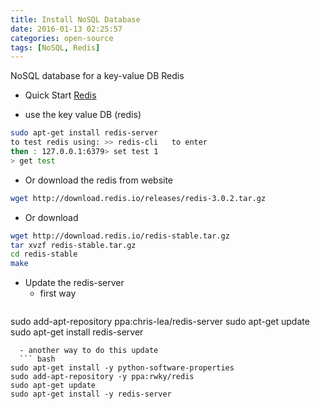 ```yaml
---
title: Install NoSQL Database
date: 2016-01-13 02:25:57
categories: open-source
tags: [NoSQL, Redis]
---
```


NoSQL database for a key-value DB Redis


* Quick Start [Redis](http://redis.io/topics/quickstart)

* use the key value DB (redis)
``` bash
sudo apt-get install redis-server
to test redis using: >> redis-cli   to enter
then : 127.0.0.1:6379> set test 1
> get test
```

* Or download the redis from website
``` bash
wget http://download.redis.io/releases/redis-3.0.2.tar.gz
```


* Or download
``` bash
wget http://download.redis.io/redis-stable.tar.gz
tar xvzf redis-stable.tar.gz
cd redis-stable
make
```

* Update the redis-server
  - first way
  ``` bash
sudo add-apt-repository ppa:chris-lea/redis-server
sudo apt-get update
sudo apt-get install redis-server
```
  - another way to do this update
  ``` bash
sudo apt-get install -y python-software-properties
sudo add-apt-repository -y ppa:rwky/redis
sudo apt-get update
sudo apt-get install -y redis-server
```
